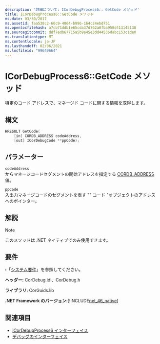 ```yaml
---
description: '詳細について: ICorDebugProcess6:: GetCode メソッド'
title: ICorDebugProcess6::GetCode メソッド
ms.date: 03/30/2017
ms.assetid: faa538c2-60c9-4064-b996-1b4c24ebd751
ms.openlocfilehash: a7cb71ddb1e65cda37d762a0fba958d413145138
ms.sourcegitcommit: ddf7edb67715a5b9a45e3dd44536dabc153c1de0
ms.translationtype: MT
ms.contentlocale: ja-JP
ms.lasthandoff: 02/06/2021
ms.locfileid: "99649664"
---
```

# <a name="icordebugprocess6getcode-method"></a>ICorDebugProcess6::GetCode メソッド

特定のコード アドレスで、マネージド コードに関する情報を取得します。  
  
## <a name="syntax"></a>構文  
  
```cpp  
HRESULT GetCode(  
    [in] CORDB_ADDRESS codeAddress,
    [out] ICorDebugCode **ppCode);  
```  
  
## <a name="parameters"></a>パラメーター  

 `codeAddress`  
 からマネージコードセグメントの開始アドレスを指定する [CORDB_ADDRESS](../common-data-types-unmanaged-api-reference.md) 値。  
  
 `ppCode`  
 入出力マネージコードのセグメントを表す "" コード "オブジェクトのアドレスへのポインター。  
  
## <a name="remarks"></a>解説  
  
> [!NOTE]
> このメソッドは .NET ネイティブでのみ使用できます。  
  
## <a name="requirements"></a>要件  

 **:**「[システム要件](../../get-started/system-requirements.md)」を参照してください。  
  
 **ヘッダー:** CorDebug.idl、CorDebug.h  
  
 **ライブラリ:** CorGuids.lib  
  
 **.NET Framework のバージョン:**[!INCLUDE[net_46_native](../../../../includes/net-46-native-md.md)]  
  
## <a name="see-also"></a>関連項目

- [ICorDebugProcess6 インターフェイス](icordebugprocess6-interface.md)
- [デバッグのインターフェイス](debugging-interfaces.md)
